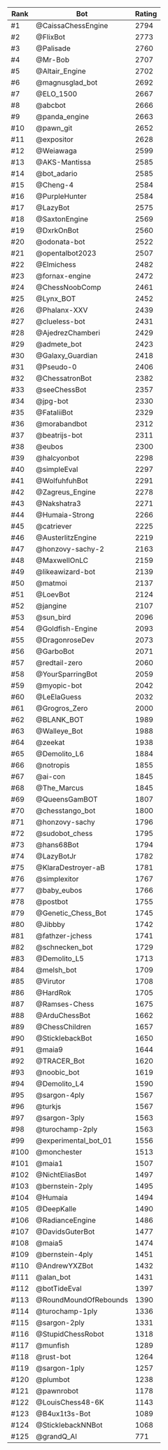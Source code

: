 Rank|Bot|Rating
---|---|---
#1|@CaissaChessEngine|2794
#2|@FlixBot|2773
#3|@Palisade|2760
#4|@Mr-Bob|2707
#5|@Altair_Engine|2702
#6|@magnusglad_bot|2692
#7|@ELO_1500|2667
#8|@abcbot|2666
#9|@panda_engine|2663
#10|@pawn_git|2652
#11|@expositor|2628
#12|@Weiawaga|2599
#13|@AKS-Mantissa|2585
#14|@bot_adario|2585
#15|@Cheng-4|2584
#16|@PurpleHunter|2584
#17|@LazyBot|2575
#18|@SaxtonEngine|2569
#19|@DxrkOnBot|2560
#20|@odonata-bot|2522
#21|@opentalbot2023|2507
#22|@Elmichess|2482
#23|@fornax-engine|2472
#24|@ChessNoobComp|2461
#25|@Lynx_BOT|2452
#26|@Phalanx-XXV|2439
#27|@clueless-bot|2431
#28|@AjedrezChamberi|2429
#29|@admete_bot|2423
#30|@Galaxy_Guardian|2418
#31|@Pseudo-0|2406
#32|@ChessatronBot|2382
#33|@seeChessBot|2357
#34|@jpg-bot|2330
#35|@FataliiBot|2329
#36|@morabandbot|2312
#37|@beatrijs-bot|2311
#38|@eubos|2300
#39|@halcyonbot|2298
#40|@simpleEval|2297
#41|@WolfuhfuhBot|2291
#42|@Zagreus_Engine|2278
#43|@Nakshatra3|2271
#44|@Humaia-Strong|2266
#45|@catriever|2225
#46|@AusterlitzEngine|2219
#47|@honzovy-sachy-2|2163
#48|@MaxwellOnLC|2159
#49|@likeawizard-bot|2139
#50|@matmoi|2137
#51|@LoevBot|2124
#52|@jangine|2107
#53|@sun_bird|2096
#54|@Goldfish-Engine|2093
#55|@DragonroseDev|2073
#56|@GarboBot|2071
#57|@redtail-zero|2060
#58|@YourSparringBot|2059
#59|@myopic-bot|2042
#60|@LeElaGuess|2032
#61|@Grogros_Zero|2000
#62|@BLANK_BOT|1989
#63|@Walleye_Bot|1988
#64|@zeekat|1938
#65|@Demolito_L6|1884
#66|@notropis|1855
#67|@ai-con|1845
#68|@The_Marcus|1845
#69|@QueensGamBOT|1807
#70|@chesstango_bot|1800
#71|@honzovy-sachy|1796
#72|@sudobot_chess|1795
#73|@hans68Bot|1794
#74|@LazyBotJr|1782
#75|@KlaraDestroyer-aB|1781
#76|@simplexitor|1767
#77|@baby_eubos|1766
#78|@postbot|1755
#79|@Genetic_Chess_Bot|1745
#80|@Jibbby|1742
#81|@fathzer-jchess|1741
#82|@schnecken_bot|1729
#83|@Demolito_L5|1713
#84|@melsh_bot|1709
#85|@Virutor|1708
#86|@HardRok|1705
#87|@Ramses-Chess|1675
#88|@ArduChessBot|1662
#89|@ChessChildren|1657
#90|@SticklebackBot|1650
#91|@maia9|1644
#92|@TRACER_Bot|1620
#93|@noobic_bot|1619
#94|@Demolito_L4|1590
#95|@sargon-4ply|1567
#96|@turkjs|1567
#97|@sargon-3ply|1563
#98|@turochamp-2ply|1563
#99|@experimental_bot_01|1556
#100|@monchester|1513
#101|@maia1|1507
#102|@NichtEliasBot|1497
#103|@bernstein-2ply|1495
#104|@Humaia|1494
#105|@DeepKalle|1490
#106|@RadianceEngine|1486
#107|@DavidsGuterBot|1477
#108|@maia5|1474
#109|@bernstein-4ply|1451
#110|@AndrewYXZBot|1432
#111|@alan_bot|1431
#112|@botTideEval|1397
#113|@RoundMoundOfRebounds|1390
#114|@turochamp-1ply|1336
#115|@sargon-2ply|1331
#116|@StupidChessRobot|1318
#117|@munfish|1289
#118|@rust-bot|1264
#119|@sargon-1ply|1257
#120|@plumbot|1238
#121|@pawnrobot|1178
#122|@LouisChess48-6K|1143
#123|@B4ux1t3s-Bot|1089
#124|@SticklebackNNBot|1068
#125|@grandQ_AI|771
